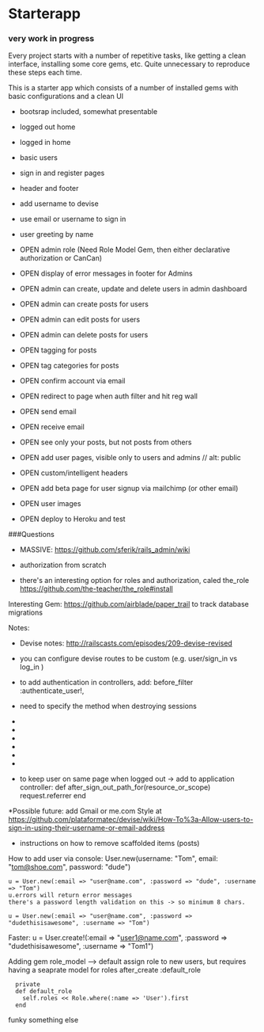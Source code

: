 # Starterapp

### very work in progress

Every project starts with a number of repetitive tasks, like getting a clean interface, installing some core gems, etc. Quite unnecessary to reproduce these steps each time. 

This is a starter app which consists of a number of installed gems with basic configurations and a clean UI
* bootsrap included, somewhat presentable
* logged out home 
* logged in home
* basic users
* sign in and register pages
* header and footer
* add username to devise
* use email or username to sign in
* user greeting by name
* OPEN admin role (Need Role Model Gem, then either declarative authorization or CanCan)
* OPEN display of error messages in footer for Admins
* OPEN admin can create, update and delete users in admin dashboard
* OPEN admin can create posts for users
* OPEN admin can edit posts for users
* OPEN admin can delete posts for users
* OPEN tagging for posts
* OPEN tag categories for posts
* OPEN confirm account via email
* OPEN redirect to page when auth filter and hit reg wall
* OPEN send email
* OPEN receive email
* OPEN see only your posts, but not posts from others
* OPEN add user pages, visible only to users and admins // alt: public
* OPEN custom/intelligent headers

* OPEN add beta page for user signup via mailchimp (or other email)
* OPEN user images

* OPEN deploy to Heroku and test

###Questions
- MASSIVE: https://github.com/sferik/rails_admin/wiki

- authorization from scratch
- there's an interesting option for roles and authorization, caled the_role https://github.com/the-teacher/the_role#install

Interesting Gem: 
https://github.com/airblade/paper_trail to track database migrations





Notes:

* Devise notes: http://railscasts.com/episodes/209-devise-revised
* you can configure devise routes to be custom (e.g. user/sign_in vs log_in )
* to add authentication in controllers, add: before_filter :authenticate_user!, 
* need to specify the method when destroying sessions
* 
* 
* 
* 
* 
* 


* to keep user on same page when logged out -> add to application controller:
def after_sign_out_path_for(resource_or_scope)
  request.referrer
end

*Possible future: add Gmail or me.com Style at https://github.com/plataformatec/devise/wiki/How-To%3a-Allow-users-to-sign-in-using-their-username-or-email-address




* instructions on how to remove scaffolded items (posts)


How to add user via console: 
	User.new(username: "Tom", email: "tom@shoe.com", password: "dude")

	u = User.new(:email => "user@name.com", :password => "dude", :username => "Tom")
	u.errors will return error messages
	there's a password length validation on this -> so minimum 8 chars.

	u = User.new(:email => "user@name.com", :password => "dudethisisawesome", :username => "Tom")

Faster: 
	u = User.create!(:email => "user1@name.com", :password => "dudethisisawesome", :username => "Tom1")


Adding gem role_model --> default assign role to new users, but requires having a seaprate model for roles
	  after_create :default_role

	  private
	  def default_role
	    self.roles << Role.where(:name => 'User').first
	  end


funky
something else


